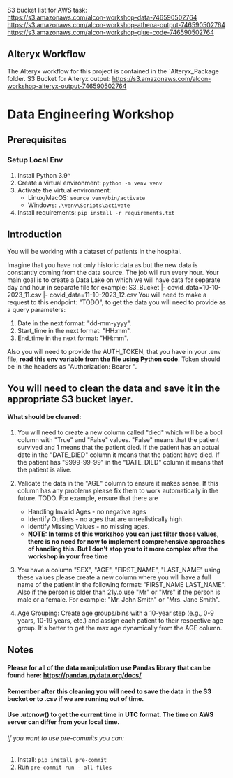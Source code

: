 S3 bucket list for AWS task: <br>
https://s3.amazonaws.com/alcon-workshop-data-746590502764 <br>
https://s3.amazonaws.com/alcon-workshop-athena-output-746590502764 <br>
https://s3.amazonaws.com/alcon-workshop-glue-code-746590502764 <br>

## Alteryx Workflow

The Alteryx workflow for this project is contained in the `Alteryx_Package folder.
S3 Bucket for Alteryx output: https://s3.amazonaws.com/alcon-workshop-alteryx-output-746590502764

# Data Engineering Workshop

## Prerequisites

### Setup Local Env

1. Install Python 3.9^
2. Create a virtual environment: `python -m venv venv`
3. Activate the virtual environment:
   - Linux/MacOS: `source venv/bin/activate`
   - Windows: `.\venv\Scripts\activate`
4. Install requirements: `pip install -r requirements.txt`

## Introduction

You will be working with a dataset of patients in the hospital.

Imagine that you have not only historic data as but the new data is constantly coming from the data source.
The job will run every hour. Your main goal is to create a Data Lake on which we will have data for
separate day and hour in separate file for example:
S3_Bucket
|- covid_data=10-10-2023_11.csv
|- covid_data=11-10-2023_12.csv
You will need to make a request to this endpoint: "TODO", to get the data you will need to provide as a query parameters:

1. Date in the next format: "dd-mm-yyyy".
2. Start_time in the next format: "HH:mm".
3. End_time in the next format: "HH:mm".

Also you will need to provide the AUTH_TOKEN, that you have in your .env file,
**read this env variable from the file using Python code**.
Token should be in the headers as "Authorization: Bearer <TOKEN>".

## You will need to clean the data and save it in the appropriate S3 bucket layer.

#### What should be cleaned:

1. You will need to create a new column called "died" which will be a bool column with "True" and "False" values.
   "False" means that the patient survived and 1 means that the patient died. If the patient has an actual date
   in the "DATE_DIED" column it means that the patient have died. If the patient has "9999-99-99" in the "DATE_DIED" column
   it means that the patient is alive.
2. Validate the data in the "AGE" column to ensure it makes sense. If this column has any problems please fix
   them to work automatically in the future.
   TODO. For example, ensure that there are

   - Handling Invalid Ages - no negative ages
   - Identify Outliers - no ages that are unrealistically high.
   - Identify Missing Values - no missing ages.
   - **NOTE: In terms of this workshop you can just filter those values, there is no need for now to implement comprehensive
     approaches of handling this. But I don't stop you to it more complex after the workshop in your free time**

3. You have a column "SEX", "AGE", "FIRST_NAME", "LAST_NAME" using these values please create a new column where
   you will have a full name of the patient in the following format: "FIRST_NAME LAST_NAME". Also if the person
   is older than 21y.o.use "Mr" or "Mrs" if the person is male or a female.
   For example: "Mr. John Smith" or "Mrs. Jane Smith".

4. Age Grouping:
   Create age groups/bins with a 10-year step (e.g., 0-9 years, 10-19 years, etc.)
   and assign each patient to their respective age group. It's better to get the max age dynamically from the AGE column.

## Notes

#### Please for all of the data manipulation use Pandas library that can be found here: https://pandas.pydata.org/docs/

#### Remember after this cleaning you will need to save the data in the S3 bucket or to .csv if we are running out of time.

#### Use .utcnow() to get the current time in UTC format. The time on AWS server can differ from your local time.

###### If you want to use pre-commits you can:

1. Install: `pip install pre-commit`
2. Run `pre-commit run --all-files`
